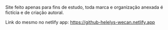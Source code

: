 Site feito apenas para fins de estudo, toda marca e organização anexada é fictícia e de criação autoral.

Link do mesmo no netlify app: https://github-helelys-wecan.netlify.app